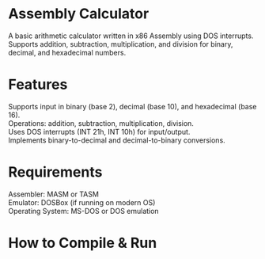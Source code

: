 # Assembly Calculator  
A basic arithmetic calculator written in x86 Assembly using DOS interrupts.  
Supports addition, subtraction, multiplication, and division for binary, decimal, and hexadecimal numbers.  

# Features  
Supports input in binary (base 2), decimal (base 10), and hexadecimal (base 16).  
Operations: addition, subtraction, multiplication, division.  
Uses DOS interrupts (INT 21h, INT 10h) for input/output.  
Implements binary-to-decimal and decimal-to-binary conversions.  

# Requirements  
Assembler: MASM or TASM  
Emulator: DOSBox (if running on modern OS)  
Operating System: MS-DOS or DOS emulation  

# How to Compile & Run
